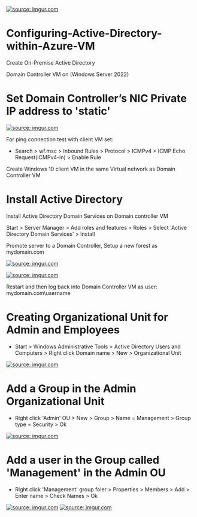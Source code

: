  <a href="https://imgur.com/ibOHthW"><img src="https://i.imgur.com//ibOHthW.png" title="source: imgur.com" /></a>
# Configuring-Active-Directory-within-Azure-VM

Create On-Premise Active Directory

Domain Controller VM on (Windows Server 2022)

# Set Domain Controller’s NIC Private IP address to 'static'
  
  <a href="https://imgur.com/Laebe0Z"><img src="https://i.imgur.com//Laebe0Z.png" title="source: imgur.com" /></a>

 For ping connection test with client VM set:
 
- Search > wf.msc > Inbound Rules > Protocol > ICMPv4 > ICMP Echo Request(ICMPv4-in) > Enable Rule

Create Windows 10 client VM in the same Virtual network as Domain Controller VM

# Install Active Directory

  Install Active Directory Domain Services on Domain controller VM

Start > Server Manager > Add roles and features > Roles > Select 'Active Directory Domain Services' > Install

Promote server to a Domain Controller, Setup a new forest as mydomain.com 

  <a href="https://imgur.com/hTsu0ib"><img src="https://i.imgur.com//hTsu0ib.png" title="source: imgur.com" /></a>

  <a href="https://imgur.com/oRyXvhY"><img src="https://i.imgur.com//oRyXvhY.png" title="source: imgur.com" /></a>

Restart and then log back into Domain Controller VM as user: mydomain.com\username

# Creating Organizational Unit for Admin and Employees 
 
  - Start > Windows Administrative Tools > Active Directory Users and Computers > Right click Domain name > New > Organizational Unit

<a href="https://imgur.com/aiYut1y"><img src="https://i.imgur.com//aiYut1y.png" title="source: imgur.com" /></a>

# Add a Group in the Admin Organizational Unit

  - Right click 'Admin' OU > New > Group > Name = Management > Group type = Security > Ok

<a href="https://imgur.com/HmlACWh"><img src="https://i.imgur.com//HmlACWh.png" title="source: imgur.com" /></a>

# Add a user in the Group called 'Management' in the Admin OU

  - Right click 'Management' group foler > Properties > Members > Add > Enter name > Check Names > Ok

<a href="https://imgur.com/NZUbT7Q"><img src="https://i.imgur.com//NZUbT7Q.png" title="source: imgur.com" /></a>
<a href="https://imgur.com/4kleAAK"><img src="https://i.imgur.com//4kleAAK.png" title="source: imgur.com" /></a>





